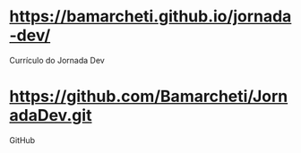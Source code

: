 # https://bamarcheti.github.io/jornada-dev/
Currículo do Jornada Dev


# https://github.com/Bamarcheti/JornadaDev.git
GitHub
